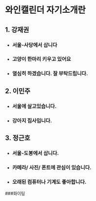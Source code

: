 # 와인캘린더 자기소개란

## 1. 강재권

- ### 서울-사당에서 삽니다
- ### 고양이 한마리 키우고 있어요
- ### 열심히 하겠습니다. 잘 부탁드립니다.


## 2. 이민주

- ### 서울에 살고있습니다.
- ### 강아지 집사입니다.


## 3. 정근호

- ### 서울-도봉에서 삽니다.
- ### 카메라/ 사진/ 폰트에 관심이 있습니다.
- ### 오래된 컴퓨터나 기계도 좋아합니다.

###화이팅